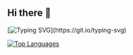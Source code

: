 ## Hi there 👋
[![Typing SVG](https://readme-typing-svg.demolab.com?font=Fira+Code&pause=1000&random=false&width=435&lines=NT+DEVELOPER+ALWAYS+BE+%5BLEARNING%5D+!)](https://git.io/typing-svg)

<a href="https://github.com/bigy2012" align="left"><img src="https://github-readme-stats.vercel.app/api/top-langs/?username=bigy2012&langs_count=10&title_color=0891b2&text_color=ffffff&icon_color=0891b2&bg_color=1c1917&hide_border=true&locale=en&custom_title=Top%20%Languages" alt="Top Languages" /></a>
<!--

**Here are some ideas to get you started:**

🙋‍♀️ A short introduction - what is your organization all about?
🌈 Contribution guidelines - how can the community get involved?
👩‍💻 Useful resources - where can the community find your docs? Is there anything else the community should know?
🍿 Fun facts - what does your team eat for breakfast?
🧙 Remember, you can do mighty things with the power of [Markdown](https://docs.github.com/github/writing-on-github/getting-started-with-writing-and-formatting-on-github/basic-writing-and-formatting-syntax)
-->

